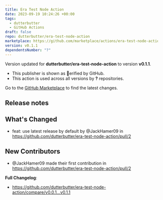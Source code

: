 ```yaml
---
title: Era Test Node Action
date: 2023-09-19 10:24:26 +00:00
tags:
  - dutterbutter
  - GitHub Actions
draft: false
repo: dutterbutter/era-test-node-action
marketplace: https://github.com/marketplace/actions/era-test-node-action
version: v0.1.1
dependentsNumber: "?"
---
```



Version updated for **dutterbutter/era-test-node-action** to version **v0.1.1**.
- This publisher is shown as erified by GitHub.
- This action is used across all versions by **?** repositories.

Go to the [GitHub Marketplace](https://github.com/marketplace/actions/era-test-node-action) to find the latest changes.

## Release notes

## What's Changed
* feat: use latest release by default by @JackHamer09 in https://github.com/dutterbutter/era-test-node-action/pull/2

## New Contributors
* @JackHamer09 made their first contribution in https://github.com/dutterbutter/era-test-node-action/pull/2

**Full Changelog**: 
- https://github.com/dutterbutter/era-test-node-action/compare/v0.0.1...v0.1.1
